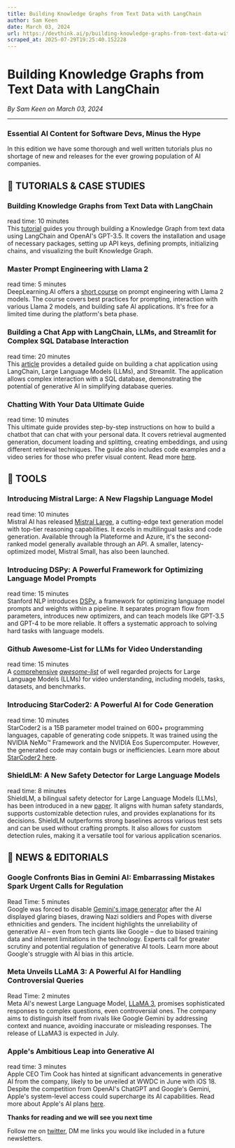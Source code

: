 ```yaml
---
title: Building Knowledge Graphs from Text Data with LangChain
author: Sam Keen
date: March 03, 2024
url: https://devthink.ai/p/building-knowledge-graphs-from-text-data-with-langchain
scraped_at: 2025-07-29T19:25:40.152228
---
```


# Building Knowledge Graphs from Text Data with LangChain

*By Sam Keen on March 03, 2024*

---

### **Essential AI Content for Software Devs,** **Minus the Hype**

In this edition we have some thorough and well written tutorials plus no shortage of new and releases for the ever growing population of AI companies.



## 📖 **TUTORIALS & CASE STUDIES**

### Building Knowledge Graphs from Text Data with LangChain



read time: 10 minutes  
This [tutorial]("https://medium.com/@mahimairaja/build-knowledge-graph-from-textdata-using-langchain-under-2min-ce0d0d0e44e8") guides you through building a Knowledge Graph from text data using LangChain and OpenAI's GPT-3.5. It covers the installation and usage of necessary packages, setting up API keys, defining prompts, initializing chains, and visualizing the built Knowledge Graph.

### Master Prompt Engineering with Llama 2

read time: 5 minutes  
DeepLearning.AI offers a [short course]("https://www.deeplearning.ai/short-courses/prompt-engineering-with-llama-2/") on prompt engineering with Llama 2 models. The course covers best practices for prompting, interaction with various Llama 2 models, and building safe AI applications. It's free for a limited time during the platform's beta phase.

### Building a Chat App with LangChain, LLMs, and Streamlit for Complex SQL Database Interaction

read time: 20 minutes  
This [article]("https://medium.com/towards-data-science/building-a-chat-app-with-langchain-llms-and-streamlit-for-complex-sql-database-interaction-7433245079f3") provides a detailed guide on building a chat application using LangChain, Large Language Models (LLMs), and Streamlit. The application allows complex interaction with a SQL database, demonstrating the potential of generative AI in simplifying database queries.

### Chatting With Your Data Ultimate Guide



read time: 10 minutes  
This ultimate guide provides step-by-step instructions on how to build a chatbot that can chat with your personal data. It covers retrieval augmented generation, document loading and splitting, creating embeddings, and using different retrieval techniques. The guide also includes code examples and a video series for those who prefer visual content. Read more [here]("https://medium.com/aimonks/chatting-with-your-data-ultimate-guide-a4e909591436").

##

## 🧰 **TOOLS**

### Introducing Mistral Large: A New Flagship Language Model



read time: 10 minutes  
Mistral AI has released [Mistral Large]("https://mistral.ai/news/mistral-large/"), a cutting-edge text generation model with top-tier reasoning capabilities. It excels in multilingual tasks and code generation. Available through la Plateforme and Azure, it's the second-ranked model generally available through an API. A smaller, latency-optimized model, Mistral Small, has also been launched.

### Introducing DSPy: A Powerful Framework for Optimizing Language Model Prompts

read time: 15 minutes  
Stanford NLP introduces [DSPy]("https://github.com/stanfordnlp/dspy"), a framework for optimizing language model prompts and weights within a pipeline. It separates program flow from parameters, introduces new optimizers, and can teach models like GPT-3.5 and GPT-4 to be more reliable. It offers a systematic approach to solving hard tasks with language models.

### Github Awesome-List for LLMs for Video Understanding



read time: 15 minutes  
A [comprehensive]("https://github.com/yunlong10/Awesome-LLMs-for-Video-Understanding") *[awesome-list](https://github.com/yunlong10/Awesome-LLMs-for-Video-Understanding"https://github.com/yunlong10/Awesome-LLMs-for-Video-Understanding")* of well regarded projects for Large Language Models (LLMs) for video understanding, including models, tasks, datasets, and benchmarks.

### Introducing StarCoder2: A Powerful AI for Code Generation



read time: 10 minutes  
StarCoder2 is a 15B parameter model trained on 600+ programming languages, capable of generating code snippets. It was trained using the NVIDIA NeMo™ Framework and the NVIDIA Eos Supercomputer. However, the generated code may contain bugs or inefficiencies. Learn more about [StarCoder2 here]("https://huggingface.co/bigcode/starcoder2-15b").

### ShieldLM: A New Safety Detector for Large Language Models

read time: 8 minutes  
ShieldLM, a bilingual safety detector for Large Language Models (LLMs), has been introduced in a new [paper]("https://github.com/thu-coai/shieldlm"). It aligns with human safety standards, supports customizable detection rules, and provides explanations for its decisions. ShieldLM outperforms strong baselines across various test sets and can be used without crafting prompts. It also allows for custom detection rules, making it a versatile tool for various application scenarios.

## 📰 **NEWS & EDITORIALS**

### Google Confronts Bias in Gemini AI: Embarrassing Mistakes Spark Urgent Calls for Regulation

Read Time: 5 minutes   
Google was forced to disable [Gemini's image generator]("https://www.computerworld.com/article/3713165/google-can-t-guarantee-its-gemini-genai-won-t-be-biased.html") after the AI displayed glaring biases, drawing Nazi soldiers and Popes with diverse ethnicities and genders. The incident highlights the unreliability of generative AI – even from tech giants like Google – due to biased training data and inherent limitations in the technology. Experts call for greater scrutiny and potential regulation of generative AI tools. Learn more about Google's struggle with AI bias in this article.

### Meta Unveils LLaMA 3: A Powerful AI for Handling Controversial Queries

Read Time: 2 minutes   
Meta AI's newest Large Language Model, [LLaMA 3]("https://www.reuters.com/technology/meta-plans-launch-new-ai-language-model-llama-3-july-information-reports-2024-02-28/"), promises sophisticated responses to complex questions, even controversial ones. The company aims to distinguish itself from rivals like Google Gemini by addressing context and nuance, avoiding inaccurate or misleading responses. The release of LLaMA3 is expected in July.

### Apple's Ambitious Leap into Generative AI

read time: 3 minutes  
Apple CEO Tim Cook has hinted at significant advancements in generative AI from the company, likely to be unveiled at WWDC in June with iOS 18. Despite the competition from OpenAI's ChatGPT and Google's Gemini, Apple's system-level access could supercharge its AI capabilities. Read more about Apple's AI plans [here]("https://9to5mac.com/2024/02/28/apple-ai-break-new-ground").

**Thanks for reading and we will see you next time**

Follow me on [twitter]("https://twitter.com/devthinkai"), DM me links you would like included in a future newsletters.

